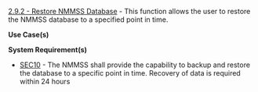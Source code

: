 

<a href="https://dev.azure.com/Link-Technologies/NMMSS%20Requirements/_workitems/edit/838/" target="_blank">2.9.2 - Restore NMMSS Database</a> - This function allows the user to restore the NMMSS database to a specified point in time.

**Use Case(s)**

**System Requirement(s)**

-  <a href="https://dev.azure.com/Link-Technologies/NMMSS%20Requirements/_workitems/edit/107/" target="_blank">SEC10</a> - The NMMSS shall provide the capability to backup and restore the database to a specific point in time. Recovery of data is required within 24 hours